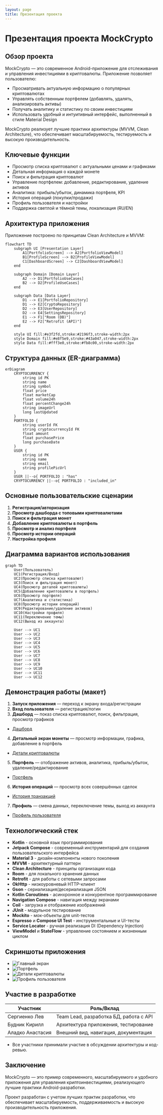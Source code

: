 ```yaml
---
layout: page
title: Презентация проекта
---
```


# Презентация проекта MockCrypto

## Обзор проекта

MockCrypto — это современное Android-приложение для отслеживания и управления инвестициями в криптовалюты. Приложение позволяет пользователю:
- Просматривать актуальную информацию о популярных криптовалютах
- Управлять собственным портфелем (добавлять, удалять, анализировать активы)
- Получать аналитику и статистику по своим инвестициям
- Использовать удобный и интуитивный интерфейс, выполненный в стиле Material Design

MockCrypto реализует лучшие практики архитектуры (MVVM, Clean Architecture), что обеспечивает масштабируемость, тестируемость и высокую производительность.

## Ключевые функции

- Просмотр списка криптовалют с актуальными ценами и графиками
- Детальная информация о каждой монете
- Поиск и фильтрация криптовалют
- Управление портфелем: добавление, редактирование, удаление активов
- Аналитика: прибыль/убыток, динамика портфеля, KPI
- История операций (покупки/продажи)
- Профиль пользователя и настройки
- Поддержка светлой и тёмной темы, локализация (RU/EN)

## Архитектура приложения

Приложение построено по принципам Clean Architecture и MVVM:

```mermaid
flowchart TD
    subgraph UI [Presentation Layer]
        A1[PortfolioScreen] --> A2[PortfolioViewModel]
        B1[ProfileScreen] --> B2[ProfileViewModel]
        C1[DashboardScreen] --> C2[DashboardViewModel]
    end

    subgraph Domain [Domain Layer]
        A2 --> D1[PortfolioUseCases]
        B2 --> D2[ProfileUseCases]
    end

    subgraph Data [Data Layer]
        D1 --> E1[PortfolioRepository]
        D1 --> E2[CryptoRepository]
        D2 --> E3[UserRepository]
        D2 --> E4[SettingsRepository]
        E1 --> F1["Room (DB)"]
        E2 --> F2["Retrofit (API)"]
    end

    style UI fill:#e3f2fd,stroke:#2196f3,stroke-width:2px
    style Domain fill:#e8f5e9,stroke:#43a047,stroke-width:2px
    style Data fill:#fff3e0,stroke:#fb8c00,stroke-width:2px
```

## Структура данных (ER-диаграмма)

```mermaid
erDiagram
    CRYPTOCURRENCY {
        string id PK
        string name
        string symbol
        float price
        float marketCap
        float volume24h
        float percentChange24h
        string imageUrl
        long lastUpdated
    }
    PORTFOLIO {
        string userId FK
        string cryptocurrencyId FK
        float amount
        float purchasePrice
        long purchaseDate
    }
    USER {
        string id PK
        string name
        string email
        string profilePicUrl
    }
    USER ||--o{ PORTFOLIO : "has"
    CRYPTOCURRENCY ||--o{ PORTFOLIO : "included_in"
```

## Основные пользовательские сценарии

1. **Регистрация/авторизация**
2. **Просмотр дашборда с топовыми криптовалютами**
3. **Поиск и фильтрация монет**
4. **Добавление криптовалюты в портфель**
5. **Просмотр и анализ портфеля**
6. **Просмотр истории операций**
7. **Настройка профиля**

## Диаграмма вариантов использования

```mermaid
graph TD
    User(Пользователь)
    UC1(Регистрация/Вход)
    UC2(Просмотр списка криптовалют)
    UC3(Поиск и фильтрация монет)
    UC4(Просмотр деталей криптовалюты)
    UC5(Добавление криптовалюты в портфель)
    UC6(Просмотр портфеля)
    UC7(Аналитика и статистика)
    UC8(Просмотр истории операций)
    UC9(Редактирование/удаление активов)
    UC10(Настройки профиля)
    UC11(Переключение темы)
    UC12(Выход из аккаунта)

    User --> UC1
    User --> UC2
    User --> UC3
    User --> UC4
    User --> UC5
    User --> UC6
    User --> UC7
    User --> UC8
    User --> UC9
    User --> UC10
    User --> UC11
    User --> UC12
```

## Демонстрация работы (макет)

1. **Запуск приложения** — переход к экрану входа/регистрации
2. **Вход пользователя** — регистрация/логин
3. **Дашборд** — показ списка криптовалют, поиск, фильтрация, просмотр графиков
- [Дашборд](../screenshots/main_screen.png)
4. **Детальный экран монеты** — просмотр информации, графика, добавление в портфель
- [Детали криптовалюты](../screenshots/crypto_detail_screen.png)
5. **Портфель** — отображение активов, аналитика, прибыль/убыток, удаление/редактирование
- [Портфель](../screenshots/portfolio_screen.png)
6. **История операций** — просмотр всех совершённых сделок
- [История транзакций](../screenshots/transactions.png)
7. **Профиль** — смена данных, переключение темы, выход из аккаунта
- [Профиль пользователя](../screenshots/profile_screen.png)

## Технологический стек

- **Kotlin** - основной язык программирования
- **Jetpack Compose** - современный инструментарий для создания пользовательского интерфейса
- **Material 3** - дизайн-компоненты нового поколения
- **MVVM** - архитектурный паттерн
- **Clean Architecture** - принципы организации кода
- **Room** - для локального хранения данных
- **Retrofit** - для работы с сетевыми запросами
- **OkHttp** - низкоуровневый HTTP-клиент
- **Gson** - сериализация/десериализация JSON
- **Kotlin Coroutines** - асинхронное и конкурентное программирование
- **Navigation Compose** - навигация между экранами
- **Coil** - загрузка и отображение изображений
- **JUnit** - модульное тестирование
- **Mockito** - мок-объекты для unit-тестов
- **Espresso** и **Compose UI Test** - инструментальные и UI-тесты
- **Service Locator** - ручная реализация DI (Dependency Injection)
- **ViewModel** и **StateFlow** - управление состоянием и жизненным циклом

## Скриншоты приложения

- ![Главный экран](../screenshots/main_screen.png)
- ![Портфель](../screenshots/portfolio_screen.png)
- ![Детали криптовалюты](../screenshots/crypto_detail_screen.png)
- ![Профиль пользователя](../screenshots/profile_screen.png)

## Участие в разработке

| Участник         | Роль/Вклад                                   |
|------------------|----------------------------------------------|
| Сергиенко Лев    | Team Lead, разработка БД, работа с API       |
| Будник Кирилл    | Архитектура приложения, тестирование         |
| Аладко Анастасия | Внешний вид, навигация, документация         |

- Все участники принимали участие в обсуждении архитектуры и код-ревью.

## Заключение

MockCrypto — это пример современного, масштабируемого и удобного приложения для управления криптоинвестициями, реализующего лучшие практики Android-разработки.

Проект разработан с учетом лучших практик разработки, что обеспечивает масштабируемость, поддерживаемость и высокую производительность приложения.

